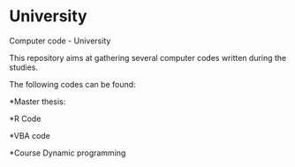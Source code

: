 # University

Computer code - University

This repository aims at gathering several computer codes written during the studies.

The following codes can be found:

*Master thesis:

  *R Code
  
  *VBA code
  
 *Course Dynamic programming
